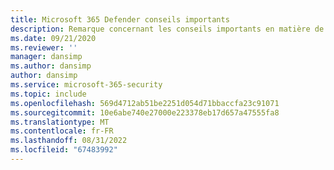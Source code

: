 ```yaml
---
title: Microsoft 365 Defender conseils importants
description: Remarque concernant les conseils importants en matière de Microsoft 365 Defender.
ms.date: 09/21/2020
ms.reviewer: ''
manager: dansimp
ms.author: dansimp
author: dansimp
ms.service: microsoft-365-security
ms.topic: include
ms.openlocfilehash: 569d4712ab51be2251d054d71bbaccfa23c91071
ms.sourcegitcommit: 10e6abe740e27000e223378eb17d657a47555fa8
ms.translationtype: MT
ms.contentlocale: fr-FR
ms.lasthandoff: 08/31/2022
ms.locfileid: "67483992"
---
```

